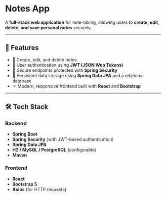 # Notes App

A **full-stack web application** for note-taking, allowing users to **create, edit, delete, and save personal notes** securely.

---

## 📌 Features

- 📝 Create, edit, and delete notes  
- 🔐 User authentication using **JWT (JSON Web Tokens)**  
- 👤 Secure endpoints protected with **Spring Security**  
- 💾 Persistent data storage using **Spring Data JPA** and a relational database  
- ⚛️ Modern, responsive frontend built with **React** and **Bootstrap**

---

## 🛠️ Tech Stack

### Backend
- **Spring Boot**
- **Spring Security** (with JWT-based authentication)
- **Spring Data JPA**
- **H2 / MySQL / PostgreSQL** (configurable)
- **Maven**

### Frontend
- **React**
- **Bootstrap 5**
- **Axios** (for HTTP requests)
